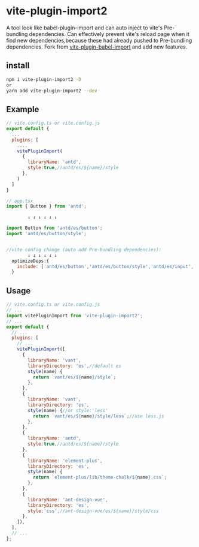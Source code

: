 # vite-plugin-import2

A tool look like babel-plugin-import and can auto inject to vite's Pre-bundling dependencies.
Can effectively prevent vite's reload page when it find new dependencies,because these had already pushed to Pre-bundling dependencies.
Fork from [vite-plugin-babel-import](https://www.npmjs.com/package/vite-plugin-babel-import "vite-plugin-babel-import") and add new features.

## install

```bash
npm i vite-plugin-import2 -D
or
yarn add vite-plugin-import2 --dev
```

## Example

```js
// vite.config.ts or vite.config.js
export default {
  ...
  plugins: [
    ....
    vitePluginImport(
      {
        libraryName: 'antd',
        style:true,//antd/es/${name}/style
      },
    )
  ]
}

// app.tsx
import { Button } from 'antd';

        ↓ ↓ ↓ ↓ ↓ ↓

import Button from 'antd/es/button';
import 'antd/es/button/style';


//vite config change (auto add Pre-bundling dependencies):
        ↓ ↓ ↓ ↓ ↓ ↓
  optimizeDeps:{
    include: ['antd/es/button','antd/es/button/style','antd/es/input','antd/es/input/style',...]
  }
```

## Usage

```js
// vite.config.ts or vite.config.js
// ...
import vitePluginImport from 'vite-plugin-import2';
// ...
export default {
  // ...
  plugins: [
    // ...
    vitePluginImport([
      {
        libraryName: 'vant',
        libraryDirectory: 'es',//default es
        style(name) {
          return `vant/es/${name}/style`;
        },
      },
      {
        libraryName: 'vant',
        libraryDirectory: 'es',
        style(name) {//or style:'less'
          return `vant/es/${name}/style/less`;//use less.js
        },
      },
      {
        libraryName: 'antd',
        style:true,//antd/es/${name}/style
      },
      {
        libraryName: 'element-plus',
        libraryDirectory: 'es',
        style(name) {
          return `element-plus/lib/theme-chalk/${name}.css`;
        },
      },
      {
        libraryName: 'ant-design-vue',
        libraryDirectory: 'es',
        style:'css',//ant-design-vue/es/${name}/style/css
      },
    ]),
  ],
  // ...
};
```
